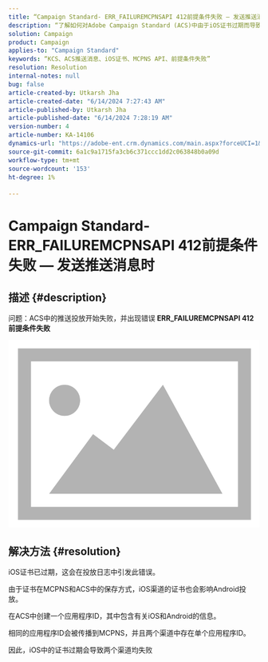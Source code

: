 ```yaml
---
title: “Campaign Standard- ERR_FAILUREMCPNSAPI 412前提条件失败 — 发送推送消息时”
description: “了解如何对Adobe Campaign Standard (ACS)中由于iOS证书过期而导致推送投放失败的问题进行故障排除，该问题会导致投放日志中出现错误”
solution: Campaign
product: Campaign
applies-to: "Campaign Standard"
keywords: “KCS、ACS推送消息、iOS证书、MCPNS API、前提条件失败”
resolution: Resolution
internal-notes: null
bug: false
article-created-by: Utkarsh Jha
article-created-date: "6/14/2024 7:27:43 AM"
article-published-by: Utkarsh Jha
article-published-date: "6/14/2024 7:28:19 AM"
version-number: 4
article-number: KA-14106
dynamics-url: "https://adobe-ent.crm.dynamics.com/main.aspx?forceUCI=1&pagetype=entityrecord&etn=knowledgearticle&id=0925a893-1f2a-ef11-840a-000d3a5a67ba"
source-git-commit: 6a1c9a1715fa3cb6c371ccc1dd2c063848b0a09d
workflow-type: tm+mt
source-wordcount: '153'
ht-degree: 1%

---
```


# Campaign Standard- ERR_FAILUREMCPNSAPI 412前提条件失败 — 发送推送消息时

## 描述 {#description}


问题：ACS中的推送投放开始失败，并出现错误 <b>ERR_FAILUREMCPNSAPI 412前提条件失败 </b>

![](assets/___0a25a893-1f2a-ef11-840a-000d3a5a67ba___.png)




## 解决方法 {#resolution}


iOS证书已过期，这会在投放日志中引发此错误。

由于证书在MCPNS和ACS中的保存方式，iOS渠道的证书也会影响Android投放。

在ACS中创建一个应用程序ID，其中包含有关iOS和Android的信息。

相同的应用程序ID会被传播到MCPNS，并且两个渠道中存在单个应用程序ID。

因此，iOS中的证书过期会导致两个渠道均失败
